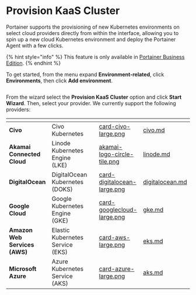 # Provision KaaS Cluster

Portainer supports the provisioning of new Kubernetes environments on select cloud providers directly from within the interface, allowing you to spin up a new cloud Kubernetes environment and deploy the Portainer Agent with a few clicks.

{% hint style="info" %}
This feature is only available in [Portainer Business Edition](https://www.portainer.io/business-upsell?from=kaas-provisioning).
{% endhint %}

To get started, from the menu expand **Environment-related**, click **Environments**, then click **Add environment**.

<figure><img src="../../../../.gitbook/assets/2.22-environments-add.gif" alt=""><figcaption></figcaption></figure>

From the wizard select the **Provision KaaS Cluster** option and click **Start Wizard**. Then, select your provider. We currently support the following providers:

<table data-view="cards"><thead><tr><th></th><th></th><th></th><th data-hidden data-card-cover data-type="files"></th><th data-hidden data-card-target data-type="content-ref"></th></tr></thead><tbody><tr><td><strong>Civo</strong></td><td>Civo Kubernetes</td><td></td><td><a href="../../../../.gitbook/assets/card-civo-large.png">card-civo-large.png</a></td><td><a href="civo.md">civo.md</a></td></tr><tr><td><strong>Akamai Connected Cloud</strong></td><td>Linode Kubernetes Engine (LKE)</td><td></td><td><a href="../../../../.gitbook/assets/akamai-logo-circle-tile.png">akamai-logo-circle-tile.png</a></td><td><a href="linode.md">linode.md</a></td></tr><tr><td><strong>DigitalOcean</strong></td><td>DigitalOcean Kubernetes (DOKS)</td><td></td><td><a href="../../../../.gitbook/assets/card-digitalocean-large.png">card-digitalocean-large.png</a></td><td><a href="digitalocean.md">digitalocean.md</a></td></tr><tr><td><strong>Google Cloud</strong></td><td>Google Kubernetes Engine (GKE)</td><td></td><td><a href="../../../../.gitbook/assets/card-googlecloud-large.png">card-googlecloud-large.png</a></td><td><a href="gke.md">gke.md</a></td></tr><tr><td><strong>Amazon Web Services (AWS)</strong></td><td>Elastic Kubernetes Service (EKS)</td><td></td><td><a href="../../../../.gitbook/assets/card-aws-large.png">card-aws-large.png</a></td><td><a href="eks.md">eks.md</a></td></tr><tr><td><strong>Microsoft Azure</strong></td><td>Azure Kubernetes Service (AKS)</td><td></td><td><a href="../../../../.gitbook/assets/card-azure-large.png">card-azure-large.png</a></td><td><a href="aks.md">aks.md</a></td></tr></tbody></table>
